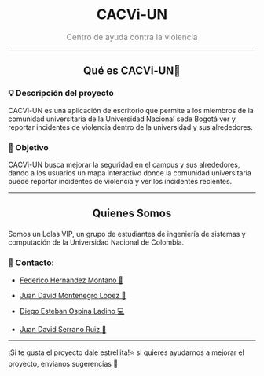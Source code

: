 
# <h1 align="center">CACVi-UN</h1>
<p align="center" style="font-size: 16px; color: gray;">
  Centro de ayuda contra la violencia
</p>
<hr>

## <p align="center">**Qué es CACVi-UN👮**</p>

### 💡 Descripción del proyecto

CACVi-UN es una aplicación de escritorio que permite a los miembros de la comunidad universitaria de la Universidad Nacional sede Bogotá ver y reportar incidentes de violencia dentro de la universidad y sus alrededores.

### 🏹 Objetivo

CACVi-UN busca mejorar la seguridad en el campus y sus alrededores, dando a los usuarios un mapa interactivo donde la comunidad universitaria puede reportar incidentes de violencia y ver los incidentes recientes.

<hr>

## <p align="center">**Quienes Somos**</p>

Somos un Lolas VIP, un grupo de estudiantes de ingeniería de sistemas y computación de la Universidad Nacional de Colombia.

### **📩 Contacto:**

- [Federico Hernandez Montano 💃](fhernandezm@unal.edu.co)

- [Juan David Montenegro Lopez 🍺](jumontenegrol@unal.edu.co)

- [Diego Esteban Ospina Ladino 💻](diospinal@unal.edu.co)

- [Juan David Serrano Ruiz 👑](juserranor@unal.edu.co)

<hr>

¡Si te gusta el proyecto dale estrellita!⭐ si quieres ayudarnos a mejorar el proyecto, envianos sugerencias 🥳
